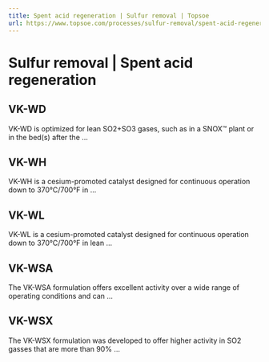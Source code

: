 ```yaml
---
title: Spent acid regeneration | Sulfur removal | Topsoe 
url: https://www.topsoe.com/processes/sulfur-removal/spent-acid-regeneration#main-content
---
```


# Sulfur removal | Spent acid regeneration

## VK-WD

VK-WD is optimized for lean SO2+SO3 gases, such as in a SNOX™ plant or in the bed(s) after the ...

## VK-WH

VK-WH is a cesium-promoted catalyst designed for continuous operation down to 370°C/700°F in ...

## VK-WL

VK-WL is a cesium-promoted catalyst designed for continuous operation down to 370°C/700°F in lean ...

## VK-WSA

The VK-WSA formulation offers excellent activity over a wide range of operating conditions and can ...

## VK-WSX

The VK-WSX formulation was developed to offer higher activity in SO2 gasses that are more than 90% ...